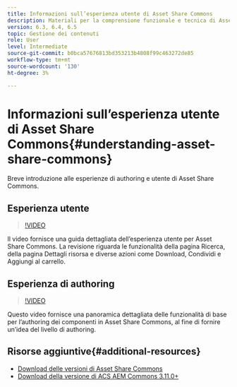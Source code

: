 ```yaml
---
title: Informazioni sull’esperienza utente di Asset Share Commons
description: Materiali per la comprensione funzionale e tecnica di Assets Share Commons
version: 6.3, 6.4, 6.5
topic: Gestione dei contenuti
role: User
level: Intermediate
source-git-commit: b0bca57676813bd353213b4808f99c463272de85
workflow-type: tm+mt
source-wordcount: '130'
ht-degree: 3%

---
```



# Informazioni sull’esperienza utente di Asset Share Commons{#understanding-asset-share-commons}

Breve introduzione alle esperienze di authoring e utente di Asset Share Commons.

## Esperienza utente

>[!VIDEO](https://video.tv.adobe.com/v/20497/?quality=9&learn=on)

Il video fornisce una guida dettagliata dell’esperienza utente per Asset Share Commons. La revisione riguarda le funzionalità della pagina Ricerca, della pagina Dettagli risorsa e diverse azioni come Download, Condividi e Aggiungi al carrello.

## Esperienza di authoring

>[!VIDEO](https://video.tv.adobe.com/v/20498/?quality=9&learn=on)

Questo video fornisce una panoramica dettagliata delle funzionalità di base per l’authoring dei componenti in Asset Share Commons, al fine di fornire un’idea del livello di authoring.

## Risorse aggiuntive{#additional-resources}

* [Download delle versioni di Asset Share Commons](https://github.com/Adobe-Marketing-Cloud/asset-share-commons/releases)
* [Download della versione di ACS AEM Commons 3.11.0+](https://github.com/Adobe-Consulting-Services/acs-aem-commons/releases)